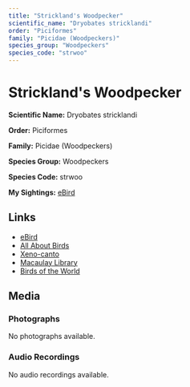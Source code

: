 ```yaml
---
title: "Strickland's Woodpecker"
scientific_name: "Dryobates stricklandi"
order: "Piciformes"
family: "Picidae (Woodpeckers)"
species_group: "Woodpeckers"
species_code: "strwoo"
---
```


# Strickland's Woodpecker

**Scientific Name:** Dryobates stricklandi

**Order:** Piciformes

**Family:** Picidae (Woodpeckers)

**Species Group:** Woodpeckers

**Species Code:** strwoo

**My Sightings:** [eBird](https://ebird.org/lifelist?r=world&time=life&spp=strwoo)

## Links
* [eBird](https://ebird.org/species/strwoo) 
* [All About Birds](https://www.allaboutbirds.org/guide/strwoo) 
* [Xeno-canto](https://www.xeno-canto.org/species/dryobates-stricklandi) 
* [Macaulay Library](https://search.macaulaylibrary.org/catalog?taxonCode=strwoo&sort=rating_rank_desc)
* [Birds of the World](https://birdsoftheworld.org/bow/species/strwoo)

## Media
### Photographs
No photographs available.

### Audio Recordings
No audio recordings available.
